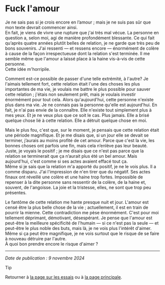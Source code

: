 # Fuck l'amour

Je ne sais pas si je crois encore en l’amour ; mais je ne suis pas sûr que mon texte devrait commencer ainsi.  
En fait, je viens de vivre une rupture que j'ai très mal vécue. La personne en question a, selon moi, agi de manière profondément blessante. Ce qui fait qu’après quatre années plutôt belles de relation, je ne garde que très peu de bons souvenirs. J'ai ressenti — et ressens encore — énormément de colère à cause de la façon irrespectueuse dont la relation s'est terminée. Il me semble même que l'amour a laissé place à la haine vis-à-vis de cette personne.  
Cette idée m'horripile.

Comment est-ce possible de passer d'une telle extrémité, à l'autre? Je l'aimais tellement fort, cette relation était l'une des choses les plus importantes de ma vie, je voulais me battre le plus possible pour sauver cette relation ; j'étais non seulement prêt, mais je voulais investir énormément pour tout cela. Alors qu'aujourd'hui, cette personne n'existe plus dans ma vie. Je ne connais pas la personne qu'elle est aujourd'hui. En fait, je n'ai pas envie de la connaître. Elle n'existe tout simplement plus à mes yeux. Et je ne veux plus que ce soit le cas. Plus jamais. Elle a brisé quelque chose lié à cette relation. Elle a détruit quelque chose en moi.

Mais le plus fou, c'est que, sur le moment, je pensais que cette relation était une période magnifique. Et je me disais que, si un jour elle se devait se terminer, j’aurais au moins profité de cet amour. Parce que c'est la vie, les bonnes choses ont parfois une fin, mais cela n’enlève pas leur beauté. Juste, je voyais le positif ; je me disais que ce n'est pas parce que la relation se terminerait que ça n’aurait plus été un bel amour. Mais aujourd'hui, c'est comme si ses actes avaient effacé tout ça.  
Même si je sais que la relation m'a apporté du positif, je ne le vois plus. Il a comme disparu. J'ai l'impression de n'en tirer que du négatif. Ses actes finaux ont réveillé une colère et une haine trop fortes. Impossible de repenser à la dite personne sans ressentir de la colère, de la haine et, souvent, de l'angoisse. La joie et la tristesse, elles, ne sont que trop peu présentes.

Le fantôme de cette relation me hante presque nuit et jour. L'amour est censé être la plus belle chose de la vie ; actuellement, il est en train de pourrir la mienne. Cette contradiction me pèse énormément. C'est pour moi tellement déprimant, démotivant, désespérant. Je pense que l'amour est peut-être la meilleure spécificité de l'humain — si ce n'est pas la seule — et peut-être le plus noble des buts, mais là, je ne vois plus l'intérêt d'aimer. Même si ça peut être magnifique, je ne vois surtout que le risque de se faire à nouveau détruire par l'autre.  
À quoi bon prendre encore le risque d'aimer ?


---

*Date de publication : 9 novembre 2024*

> [!TIP]  
> Retourner à [la page sur les essais](README.md) ou à [la page principale](../README.md).